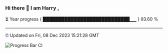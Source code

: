 ### Hi there 👋 I am Harry , 

⏳ Year progress { ████████████████████████████▁▁ } 93.60 %

---

⏰ Updated on Fri, 08 Dec 2023 15:21:28 GMT

![Progress Bar CI](https://github.com/duykhang68/duykhang68/workflows/Progress%20Bar%20CI/badge.svg)
